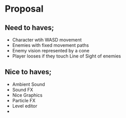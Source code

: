 # Proposal

## Need to haves;

* Character wtih WASD movement
* Enemies with fixed movement paths
* Enemy vision represented by a cone
* Player looses if they touch Line of Sight of enemies

## Nice to haves;

* Ambient Sound
* Sound FX
* Nice Graphics
* Particle FX
* Level editor
* 